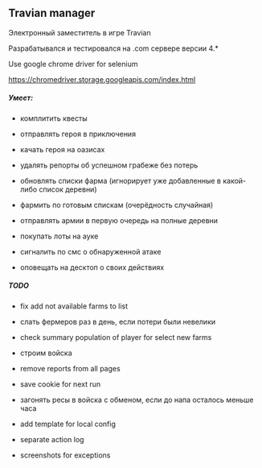 Travian manager
---

Электронный заместитель в игре Travian

Разрабатывался и тестировался на .com сервере версии 4.*

Use google chrome driver for selenium

https://chromedriver.storage.googleapis.com/index.html


##### Умеет:
- комплитить квесты

- отправлять героя в приключения

- качать героя на оазисах

- удалять репорты об успешном грабеже без потерь

- обновлять списки фарма (игнорирует уже добавленные в какой-либо список деревни)

- фармить по готовым спискам (очерёдность случайная)

- отправлять армии в первую очередь на полные деревни

- покупать лоты на ауке

- сигналить по смс о обнаруженной атаке

- оповещать на десктоп о своих действиях


##### TODO
- fix add not available farms to list
- cлать фермеров раз в день, если потери были невелики
- check summary population of player for select new farms
- строим войска

- remove reports from all pages
- save cookie for next run
- загонять ресы в войска с обменом, если до напа осталось меньше часа

- add template for local config
- separate action log
- screenshots for exceptions
